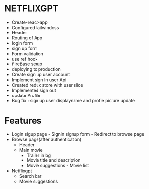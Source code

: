 
# NETFLIXGPT

- Create-react-app
- Configured tailwindcss
- Header
- Routing of App
- login form
- sign up form
- Form validation
- use ref hook 
- FireBase setup
- deploying to production
- Create sign up user account
- Implement sign In user Api
- Created redux store with user slice
- Implemented sign out
- update Profile
- Bug fix : sign up user displayname and profie picture update

# Features

- Login sigup page
      - Signin signup form
      - Redirect to browse page
- Browse page(after authentication)
   - Header
   - Main movie
       - Trailer in bg
       - Movie title and description
       - Movie suggestions
             - Movie list 
- Netflixgpt
    - Search bar
    - Movie suggestions            
